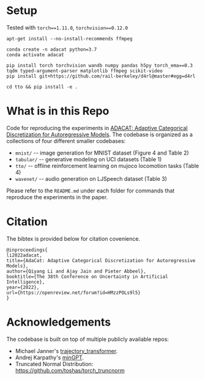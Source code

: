 # Setup
Tested with `torch==1.11.0`, `torchvision==0.12.0`

```
apt-get install --no-install-recommends ffmpeg
```

```
conda create -n adacat python=3.7
conda activate adacat

pip install torch torchvision wandb numpy pandas h5py torch_ema==0.3 tqdm typed-argument-parser matplotlib ffmpeg scikit-video
pip install git+https://github.com/rail-berkeley/d4rl@master#egg=d4rl

cd tto && pip install -e . 
```

# What is in this Repo
Code for reproducing the experiments in [ADACAT: Adaptive Categorical Discretization for Autoregressive Models](https://openreview.net/forum?id=HMzzPOLs9l5). The codebase is organized as a collections of four different smaller codebases:
- `mnist/` -- image generation for MNIST dataset (Figure 4 and Table 2)
- `tabular/` -- generative modeling on UCI datasets (Table 1)
- `tto/` -- offline reinforcement learning on mujoco locomotion tasks (Table 4)
- `wavenet/` -- audio generation on LJSpeech dataset (Table 3)

Please refer to the `README.md` under each folder for commands that reproduce the experiments in the paper.

# Citation
The bibtex is provided below for citation covenience.
```
@inproceedings{
li2022adacat,
title={AdaCat: Adaptive Categorical Discretization for Autoregressive Models},
author={Qiyang Li and Ajay Jain and Pieter Abbeel},
booktitle={The 38th Conference on Uncertainty in Artificial Intelligence},
year={2022},
url={https://openreview.net/forum?id=HMzzPOLs9l5}
}
```

# Acknowledgements
The codebase is built on top of multiple publicly available repos:
- Michael Janner's [trajectory_transformer](https://github.com/jannerm/trajectory-transformer).
- Andrej Karpathy's [minGPT](https://github.com/karpathy/minGPT).
- Truncated Normal Distribution: https://github.com/toshas/torch_truncnorm

